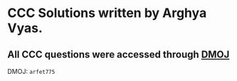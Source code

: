 # CCC Solutions written by Arghya Vyas.

## All CCC questions were accessed through [DMOJ](dmoj.ca)

DMOJ: `arfet775`

